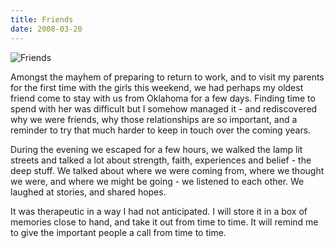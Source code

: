 ```yaml
---
title: Friends
date: 2008-03-20
---
```


![Friends](https://source.unsplash.com/Pll7AP6NFpY/1600x900)

Amongst the mayhem of preparing to return to work, and to visit my parents for the first time with the girls this weekend, we had perhaps my oldest friend come to stay with us from Oklahoma for a few days. Finding time to spend with her was difficult but I somehow managed it - and rediscovered why we were friends, why those relationships are so important, and a reminder to try that much harder to keep in touch over the coming years.

During the evening we escaped for a few hours, we walked the lamp lit streets and talked a lot about strength, faith, experiences and belief - the deep stuff. We talked about where we were coming from, where we thought we were, and where we might be going - we listened to each other. We laughed at stories, and shared hopes.

It was therapeutic in a way I had not anticipated. I will store it in a box of memories close to hand, and take it out from time to time. It will remind me to give the important people a call from time to time.
